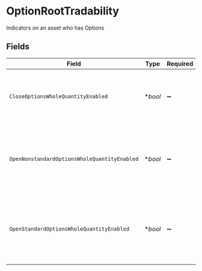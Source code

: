# OptionRootTradability

Indicators on an asset who has Options


## Fields

| Field                                                                               | Type                                                                                | Required                                                                            | Description                                                                         | Example                                                                             |
| ----------------------------------------------------------------------------------- | ----------------------------------------------------------------------------------- | ----------------------------------------------------------------------------------- | ----------------------------------------------------------------------------------- | ----------------------------------------------------------------------------------- |
| `CloseOptionsWholeQuantityEnabled`                                                  | **bool*                                                                             | :heavy_minus_sign:                                                                  | Indicates whether whole quantities are allowed to be closed for Options             | true                                                                                |
| `OpenNonstandardOptionsWholeQuantityEnabled`                                        | **bool*                                                                             | :heavy_minus_sign:                                                                  | Indicates whether whole quantities are allowed to be opened for nonstandard Options | true                                                                                |
| `OpenStandardOptionsWholeQuantityEnabled`                                           | **bool*                                                                             | :heavy_minus_sign:                                                                  | Indicates whether whole quantities are allowed to be opened for standard Options    | true                                                                                |